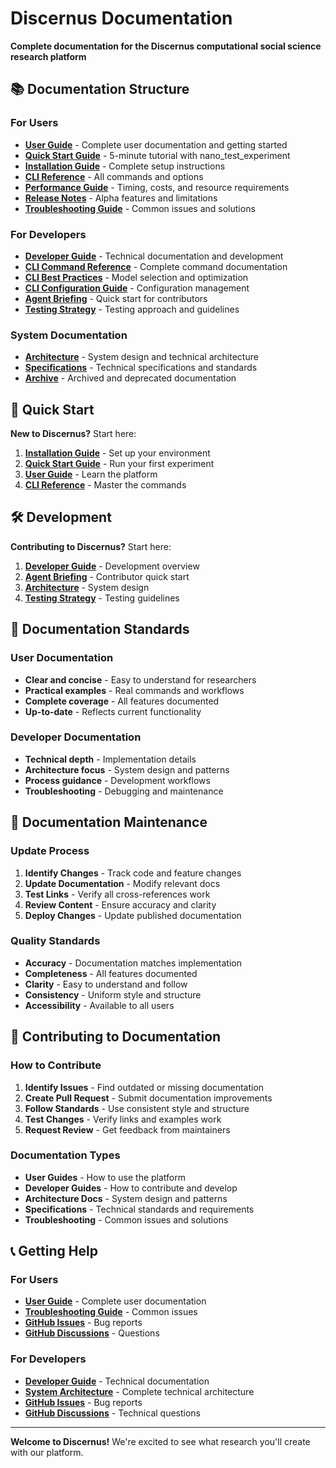 # Discernus Documentation

**Complete documentation for the Discernus computational social science research platform**

## 📚 Documentation Structure

### For Users
- **[User Guide](user/README.md)** - Complete user documentation and getting started
- **[Quick Start Guide](user/QUICK_START_GUIDE.md)** - 5-minute tutorial with nano_test_experiment
- **[Installation Guide](user/INSTALLATION_GUIDE.md)** - Complete setup instructions
- **[CLI Reference](user/CLI_REFERENCE.md)** - All commands and options
- **[Performance Guide](user/PERFORMANCE_GUIDE.md)** - Timing, costs, and resource requirements
- **[Release Notes](user/RELEASE_NOTES.md)** - Alpha features and limitations
- **[Troubleshooting Guide](user/TROUBLESHOOTING_GUIDE.md)** - Common issues and solutions

### For Developers
- **[Developer Guide](developer/README.md)** - Technical documentation and development
- **[CLI Command Reference](developer/CLI_COMMAND_REFERENCE.md)** - Complete command documentation
- **[CLI Best Practices](developer/CLI_BEST_PRACTICES.md)** - Model selection and optimization
- **[CLI Configuration Guide](developer/CLI_CONFIGURATION_GUIDE.md)** - Configuration management
- **[Agent Briefing](developer/setup/AGENT_BRIEFING.md)** - Quick start for contributors
- **[Testing Strategy](developer/workflows/TESTING_STRATEGY.md)** - Testing approach and guidelines

### System Documentation
- **[Architecture](architecture/)** - System design and technical architecture
- **[Specifications](specifications/)** - Technical specifications and standards
- **[Archive](archive/)** - Archived and deprecated documentation

## 🚀 Quick Start

**New to Discernus?** Start here:

1. **[Installation Guide](user/INSTALLATION_GUIDE.md)** - Set up your environment
2. **[Quick Start Guide](user/QUICK_START_GUIDE.md)** - Run your first experiment
3. **[User Guide](user/README.md)** - Learn the platform
4. **[CLI Reference](user/CLI_REFERENCE.md)** - Master the commands

## 🛠️ Development

**Contributing to Discernus?** Start here:

1. **[Developer Guide](developer/README.md)** - Development overview
2. **[Agent Briefing](developer/setup/AGENT_BRIEFING.md)** - Contributor quick start
3. **[Architecture](architecture/)** - System design
4. **[Testing Strategy](developer/workflows/TESTING_STRATEGY.md)** - Testing guidelines

## 📖 Documentation Standards

### User Documentation
- **Clear and concise** - Easy to understand for researchers
- **Practical examples** - Real commands and workflows
- **Complete coverage** - All features documented
- **Up-to-date** - Reflects current functionality

### Developer Documentation
- **Technical depth** - Implementation details
- **Architecture focus** - System design and patterns
- **Process guidance** - Development workflows
- **Troubleshooting** - Debugging and maintenance

## 🔄 Documentation Maintenance

### Update Process
1. **Identify Changes** - Track code and feature changes
2. **Update Documentation** - Modify relevant docs
3. **Test Links** - Verify all cross-references work
4. **Review Content** - Ensure accuracy and clarity
5. **Deploy Changes** - Update published documentation

### Quality Standards
- **Accuracy** - Documentation matches implementation
- **Completeness** - All features documented
- **Clarity** - Easy to understand and follow
- **Consistency** - Uniform style and structure
- **Accessibility** - Available to all users

## 🤝 Contributing to Documentation

### How to Contribute
1. **Identify Issues** - Find outdated or missing documentation
2. **Create Pull Request** - Submit documentation improvements
3. **Follow Standards** - Use consistent style and structure
4. **Test Changes** - Verify links and examples work
5. **Request Review** - Get feedback from maintainers

### Documentation Types
- **User Guides** - How to use the platform
- **Developer Guides** - How to contribute and develop
- **Architecture Docs** - System design and patterns
- **Specifications** - Technical standards and requirements
- **Troubleshooting** - Common issues and solutions

## 📞 Getting Help

### For Users
- **[User Guide](user/README.md)** - Complete user documentation
- **[Troubleshooting Guide](user/TROUBLESHOOTING_GUIDE.md)** - Common issues
- **[GitHub Issues](https://github.com/discernus/discernus/issues)** - Bug reports
- **[GitHub Discussions](https://github.com/discernus/discernus/discussions)** - Questions

### For Developers
- **[Developer Guide](developer/README.md)** - Technical documentation
- **[System Architecture](developer/architecture/)** - Complete technical architecture
- **[GitHub Issues](https://github.com/discernus/discernus/issues)** - Bug reports
- **[GitHub Discussions](https://github.com/discernus/discernus/discussions)** - Technical questions

---

**Welcome to Discernus!** We're excited to see what research you'll create with our platform.
